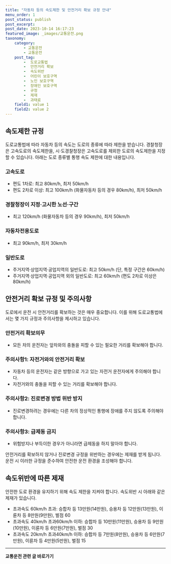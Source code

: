 ```yaml
---
title: "자동차 등의 속도제한 및 안전거리 확보 규정 안내"
menu_order: 1
post_status: publish
post_excerpt: 
post_date: 2023-10-14 16:17:23
featured_image: _images/교통운전.png
taxonomy:
    category:
        - 교통운전
        - 교통운전
    post_tag:
        -  도로교통법
        -  안전거리 확보
        -  속도위반
        -  어린이 보호구역
        -  노인 보호구역
        -  장애인 보호구역
        -  규정
        -  제재
        -  과태료
    field1: value 1
    field2: value 2
---
```



## 속도제한 규정

도로교통법에 따라 자동차 등의 속도는 도로의 종류에 따라 제한을 받습니다. 경찰청장은 고속도로의 속도제한을, 시·도경찰청장은 고속도로를 제외한 도로의 속도제한을 지정할 수 있습니다. 아래는 도로 종류별 통행 속도 제한에 대한 내용입니다.

### 고속도로
- 편도 1차로: 최고 80km/h, 최저 50km/h
- 편도 2차로 이상: 최고 100km/h (화물자동차 등의 경우 80km/h), 최저 50km/h

### 경찰청장이 지정·고시한 노선·구간
- 최고 120km/h (화물자동차 등의 경우 90km/h), 최저 50km/h

### 자동차전용도로
- 최고 90km/h, 최저 30km/h

### 일반도로
- 주거지역·상업지역·공업지역의 일반도로: 최고 50km/h (단, 특정 구간은 60km/h)
- 주거지역·상업지역·공업지역 외의 일반도로: 최고 60km/h (편도 2차로 이상은 80km/h)

## 안전거리 확보 규정 및 주의사항

도로에서 운전 시 안전거리를 확보하는 것은 매우 중요합니다. 이를 위해 도로교통법에서는 몇 가지 규정과 주의사항을 제시하고 있습니다.

### 안전거리 확보의무
- 모든 차의 운전자는 앞차와의 충돌을 피할 수 있는 필요한 거리를 확보해야 합니다.

### 주의사항1: 자전거와의 안전거리 확보
- 자동차 등의 운전자는 같은 방향으로 가고 있는 자전거 운전자에게 주의해야 합니다.
- 자전거와의 충돌을 피할 수 있는 거리를 확보해야 합니다.

### 주의사항2: 진로변경 방법 위반 방지
- 진로변경하려는 경우에는 다른 차의 정상적인 통행에 장애를 주지 않도록 주의해야 합니다.

### 주의사항3: 급제동 금지
- 위험방지나 부득이한 경우가 아니라면 급제동을 하지 말아야 합니다.

안전거리를 확보하지 않거나 진로변경 규정을 위반하는 경우에는 제재를 받게 됩니다. 운전 시 이러한 규정을 준수하여 안전한 운전 환경을 조성해야 합니다.

## 속도위반에 따른 제재

안전한 도로 환경을 유지하기 위해 속도 제한을 지켜야 합니다. 속도위반 시 아래와 같은 제재가 있습니다.

- 초과속도 60km/h 초과: 승합차 등 13만원(14만원), 승용차 등 12만원(13만원), 이륜차 등 8만원(9만원), 벌점 60
- 초과속도 40km/h 초과60km/h 이하: 승합차 등 10만원(11만원), 승용차 등 9만원(10만원), 이륜차 등 6만원(7만원), 벌점 30
- 초과속도 20km/h 초과40km/h 이하: 승합차 등 7만원(8만원), 승용차 등 6만원(7만원), 이륜차 등 4만원(5만원), 벌점 15
<!-- wp:separator -->
<hr class="wp-block-separator has-alpha-channel-opacity"/>
<!-- /wp:separator -->
<!-- wp:group {"backgroundColor":"base","layout":{"type":"constrained"}} -->
<div class="wp-block-group has-base-background-color has-background"><!-- wp:paragraph {"align":"center","fontSize":"large"} -->
<p class="has-text-align-center has-large-font-size"><strong>교통운전 관련 글 바로가기</strong></p>
<!-- /wp:paragraph -->


<!-- wp:latest-posts
{"categories":[{"id":1440,"count":19,"description":"","link":"https://uknowlaw.com/category/%ea%b5%90%ed%86%b5%ec%9a%b4%ec%a0%84/","name":"교통운전","slug":"교통운전","taxonomy":"category","parent":0,"meta":[],"_links":{"self":[{"href":"https://uknowlaw.com/wp-json/wp/v2/categories/1440"}],"collection":[{"href":"https://uknowlaw.com/wp-json/wp/v2/categories"}],"about":[{"href":"https://uknowlaw.com/wp-json/wp/v2/taxonomies/category"}],"wp:post_type":[{"href":"https://uknowlaw.com/wp-json/wp/v2/posts?categories=1440"}],"curies":[{"name":"wp","href":"https://api.w.org/{rel}","templated":true}]}}],"postsToShow":100,"excerptLength":28,"postLayout":"grid","columns":2,"featuredImageAlign":"left","featuredImageSizeSlug":"large","fontSize":"medium"} /--></div>
<!-- /wp:group -->